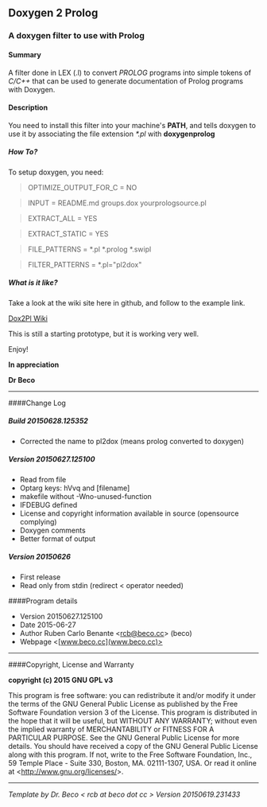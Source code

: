 ## Doxygen 2 Prolog
### A doxygen filter to use with Prolog

#### Summary

A filter done in LEX (.l) to convert _PROLOG_ programs into simple tokens of _C/C++_ that can be used to generate documentation of Prolog programs with Doxygen.

#### Description

You need to install this filter into your machine's __PATH__, and tells doxygen to use it by associating the file extension _\*.pl_ with __doxygenprolog__

##### How To?

To setup doxygen, you need:

> OPTIMIZE_OUTPUT_FOR_C = NO

> INPUT                 = README.md groups.dox yourprologsource.pl

> EXTRACT_ALL           = YES

> EXTRACT_STATIC        = YES

> FILE_PATTERNS         = *.pl *.prolog *.swipl

> FILTER_PATTERNS       = *.pl="pl2dox"

##### What is it like?

Take a look at the wiki site here in github, and follow to the example link.

[Dox2Pl Wiki](https://github.com/drbeco/doxygenprolog/wiki)


This is still a starting prototype, but it is working very well. 

Enjoy!

__In appreciation__

__Dr Beco__
_________________________________________________________________

####Change Log

##### Build 20150628.125352
* Corrected the name to pl2dox (means prolog converted to doxygen)

##### Version 20150627.125100
* Read from file
* Optarg keys: hVvq and [filename]
* makefile without -Wno-unused-function
* IFDEBUG defined
* License and copyright information available in source (opensource complying)
* Doxygen comments
* Better format of output

##### Version 20150626
* First release
* Read only from stdin (redirect < operator needed)


####Program details
* Version 20150627.125100
* Date 2015-06-27
* Author Ruben Carlo Benante <<rcb@beco.cc>> (beco)
* Webpage <[www.beco.cc](www.beco.cc)>

_________________________________________________________________

####Copyright, License and Warranty

__copyright (c) 2015 GNU GPL v3__

This program is free software: you can redistribute it
and/or modify it under the terms of the
GNU General Public License as published by
the Free Software Foundation version 3 of the License.
This program is distributed in the hope that it will be useful,
but WITHOUT ANY WARRANTY; without even the implied warranty of
MERCHANTABILITY or FITNESS FOR A PARTICULAR PURPOSE.  See the
GNU General Public License for more details.
You should have received a copy of the GNU General Public License
along with this program.
If not, write to the Free Software Foundation, Inc.,
59 Temple Place - Suite 330, Boston, MA. 02111-1307, USA.
Or read it online at <<http://www.gnu.org/licenses/>>.

_________________________________________________________________

_Template by Dr. Beco < rcb at beco dot cc > Version 20150619.231433_

